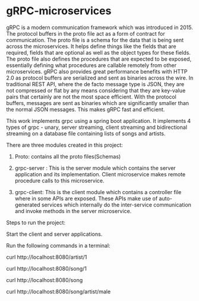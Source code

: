 # gRPC-microservices

gRPC is a modern communication framework which was introduced in 2015. The protocol buffers in the proto file act as a form of contract for communication. The proto file is a schema for the data that is being sent across the microservices. It helps define things like the fields that are required, fields that are optional as well as the object types for these fields. The proto file also defines the procedures that are expected to be exposed, essentially defining what procedures are callable remotely from other microservices. gRPC also provides great performance benefits with HTTP 2.0 as protocol buffers are serialized and sent as binaries across the wire. In traditional REST API, where the de facto message type is JSON, they are not compressed or flat by any means considering that they are key-value pairs that certainly are not the most space efficient. With the protocol buffers, messages are sent as binaries which are significantly smaller than the normal JSON messages. This makes gRPC fast and efficient.

This work implements grpc using a spring boot application. It implements 4 types of grpc - unary, server streaming, client streaming and bidirectional streaming on a database file containing lists of songs and artists.

There are three modules created in this project:

1. Proto: contains all the proto files(Schemas)
2. grpc-server : This is the server module which contains the server application and its implementation. Client microservice makes remote procedure calls to this microservice.

3. grpc-client: This is the client module which contains a controller file where in some APIs are exposed. These APIs make use of auto-generated services which internally do the inter-service communication and invoke methods in the server microservice.

Steps to run the project:

Start the client and server applications.

Run the following commands in a terminal:

curl http://localhost:8080/artist/1

curl http://localhost:8080/song/1

curl http://localhost:8080/song

curl http://localhost:8080/song/artist/male







